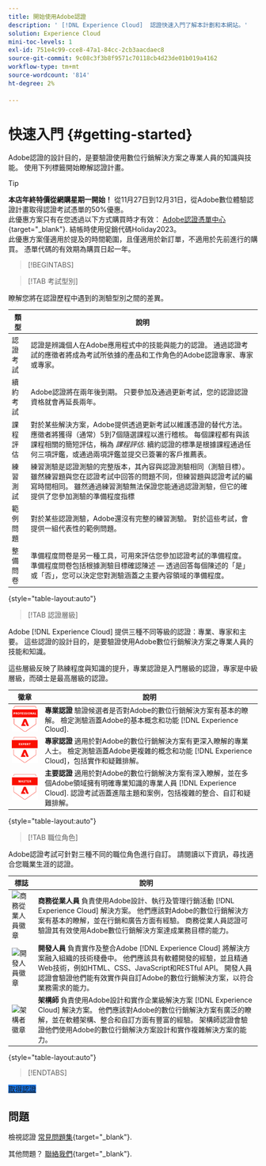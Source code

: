 ```yaml
---
title: 開始使用Adobe認證
description: ' [!DNL Experience Cloud]  認證快速入門了解本計劃和本網站。'
solution: Experience Cloud
mini-toc-levels: 1
exl-id: 751e4c99-cce8-47a1-84cc-2cb3aacdaec8
source-git-commit: 9c08c3f3b8f9571c70118cb4d23de01b019a4162
workflow-type: tm+mt
source-wordcount: '814'
ht-degree: 2%

---
```


# 快速入門 {#getting-started}

Adobe認證的設計目的，是要驗證使用數位行銷解決方案之專業人員的知識與技能。 使用下列標籤開始瞭解認證計畫。

>[!TIP]
>
>**本店年終特價從網購星期一開始！** 從11月27日到12月31日，從Adobe數位體驗認證計畫取得認證考試憑單的50%優惠。
><br>
>此優惠方案只有在您透過以下方式購買時才有效： [Adobe認證憑單中心](https://experienceleague.adobe.com/docs/analytics/analyze/home.html){target="_blank"}. 結帳時使用促銷代碼Holiday2023。
><br>
>此優惠方案僅適用於提及的時間範圍，且僅適用於新訂單，不適用於先前進行的購買。 憑單代碼的有效期為購買日起一年。

>[!BEGINTABS]

>[!TAB 考試型別]

瞭解您將在認證歷程中遇到的測驗型別之間的差異。

| 類型 | 說明 |
| ------- | ------- |
| 認證考試 | 認證是辨識個人在Adobe應用程式中的技能與能力的認證。 通過認證考試的應徵者將成為考試所依據的產品和工作角色的Adobe認證專家、專家或專家。 |
| 續約考試 | Adobe認證將在兩年後到期。 只要參加及通過更新考試，您的認證認證資格就會再延長兩年。 |
| 課程評估 | 對於某些解決方案，Adobe提供透過更新考試以維護憑證的替代方法。 應徵者將獲得（通常）5到7個隨選課程以進行稽核。 每個課程都有與該課程相關的簡短評估，稱為 _課程評估_. 續約認證的標準是根據課程通過任何三項評鑑，或通過兩項評鑑並提交已簽署的客戶推薦表。 |
| 練習測試 | 練習測驗是認證測驗的完整版本，其內容與認證測驗相同（測驗目標）。 雖然練習題與您在認證考試中回答的問題不同，但練習題與認證考試的編寫時間相同。 雖然通過練習測驗無法保證您能通過認證測驗，但它的確提供了您參加測驗的準備程度指標 |
| 範例問題 | 對於某些認證測驗，Adobe還沒有完整的練習測驗。 對於這些考試，會提供一組代表性的範例問題。 |
| 整備問卷 | 準備程度問卷是另一種工具，可用來評估您參加認證考試的準備程度。 準備程度問卷包括根據測驗目標確認陳述 — 透過回答每個陳述的「是」或「否」，您可以決定您對測驗涵蓋之主要內容領域的準備程度。 |

{style="table-layout:auto"}

>[!TAB 認證層級]

Adobe [!DNL Experience Cloud] 提供三種不同等級的認證：專業、專家和主要。 這些認證的設計目的，是要驗證使用Adobe數位行銷解決方案之專業人員的技能和知識。

這些層級反映了熟練程度與知識的提升，專業認證是入門層級的認證，專家是中級層級，而碩士是最高層級的認證。

| 徽章 | 說明 |
| ------- | ------- |
| ![專業徽章](/help/certifications/assets/professional-badge-Xsmall.png) | **專業認證** 驗證候選者是否對Adobe的數位行銷解決方案有基本的瞭解。 檢定測驗涵蓋Adobe的基本概念和功能 [!DNL Experience Cloud]. |
| ![專家徽章](/help/certifications/assets/expert-badge-Xsmall.png) | **專家認證** 適用於對Adobe的數位行銷解決方案有更深入瞭解的專業人士。 檢定測驗涵蓋Adobe更複雜的概念和功能 [!DNL Experience Cloud]，包括實作和疑難排解。 |
| ![主徽章](/help/certifications/assets/master-badge-Xsmall.png) | **主要認證** 適用於對Adobe的數位行銷解決方案有深入瞭解，並在多個Adobe領域擁有明確專業知識的專業人員 [!DNL Experience Cloud]. 認證考試涵蓋進階主題和案例，包括複雜的整合、自訂和疑難排解。 |

{style="table-layout:auto"}

>[!TAB 職位角色]

Adobe認證考試可針對三種不同的職位角色進行自訂。 請閱讀以下資訊，尋找適合您職業生涯的認證。

| 標誌 | 說明 |
| ------- | ------- |
| ![商務從業人員徽章](/help/certifications/assets/business_practitioner_blk_small.png) | **商務從業人員** 負責使用Adobe設計、執行及管理行銷活動 [!DNL Experience Cloud] 解決方案。 他們應該對Adobe的數位行銷解決方案有基本的瞭解，並在行銷和廣告方面有經驗。 商務從業人員認證可驗證其有效使用Adobe數位行銷解決方案達成業務目標的能力。 |
| ![開發人員徽章](/help/certifications/assets/developer_blk_small.png) | **開發人員** 負責實作及整合Adobe [!DNL Experience Cloud] 將解決方案融入組織的技術棧疊中。 他們應該具有軟體開發的經驗，並且精通Web技術，例如HTML、CSS、JavaScript和RESTful API。 開發人員認證會驗證他們能有效實作與自訂Adobe的數位行銷解決方案，以符合業務需求的能力。 |
| ![架構者徽章](/help/certifications/assets/architect_blk_small.png) | **架構師** 負責使用Adobe設計和實作企業級解決方案 [!DNL Experience Cloud] 解決方案。 他們應該對Adobe的數位行銷解決方案有廣泛的瞭解，並在軟體架構、整合和自訂方面有豐富的經驗。 架構師認證會驗證他們使用Adobe的數位行銷解決方案設計和實作複雜解決方案的能力。 |

{style="table-layout:auto"}

<!--

>[!TAB Certification journey]

The Certification Journey Guide is a comprehensive tool designed to provide you with all the information you need to prepare for a certification exam. The guide is divided into three main sections: Get Ready, Get Prepped, and Get Certified.

| Sections | Description |
| ------- | ------- |
|**Get Ready** | Intended to give an overview of the exam, including information about the intended audience, exam details, readiness self-assessment, exam objectives, and scope. This section helps you understand the exam and what you can expect when taking it. The readiness self-assessment is particularly helpful, as it allows you to determine your current level of knowledge and identify areas where you may need to focus your study efforts. |
| **Get Prepped** | Is where you can find training and resources to help you prepare for the exam. This section includes information about and links to study materials and training courses. |
| **Get Certified** | Offers valuable information on how to register for the certification exam, including details about the registration process and available payment methods. In addition, this section also provides a clear overview of the exam process. Look to this section for helpful resources, such as a link to the Adobe Certification Prep Portal for exams that offer practice tests, as well as links to register for certification exams. |

{style="table-layout:auto"}

-->

>[!ENDTABS]

<a href="https://experienceleague.adobe.com/docs/certification/certification/how-to-get-certified.html" target="_blank" class="spectrum-Button spectrum-Button--fill spectrum-Button--accent spectrum-Button--sizeM is-margin-bottom-big-big at-element-click-tracking" style="background-color:#1473E6">

<span class="spectrum-Button-label has-no-wrap">
   取得認證
</span>
</a>

## 問題

檢視認證 [常見問題集](https://experienceleague.adobe.com/docs/certification/certification/faq.html){target="_blank"}.

其他問題？ [聯絡我們](mailto:certif@adobe.com){target="_blank"}.
